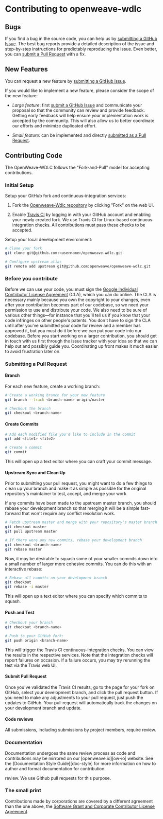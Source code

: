 Contributing to openweave-wdlc
==============================

## Bugs

If you find a bug in the source code, you can help us by [submitting a GitHub Issue](https://github.com/openweave/openweave-wdlc/issues/new).  The best bug reports provide a detailed description of the issue and step-by-step instructions for predictably reproducing the issue.  Even better, you can [submit a Pull Request](#submitting-a-pull-request) with a fix.

## New Features

You can request a new feature by [submitting a GitHub Issue](https://github.com/openweave/openweave-wdlc/issues/new).

If you would like to implement a new feature, please consider the scope of the new feature:

* *Large feature*: first [submit a GitHub
  Issue](https://github.com/openweave/openweave-wdlc/issues/new) and communicate
  your proposal so that the community can review and provide feedback.  Getting
  early feedback will help ensure your implementation work is accepted by the
  community.  This will also allow us to better coordinate our efforts and
  minimize duplicated effort.

* *Small feature*: can be implemented and directly [submitted as a Pull
  Request](#submitting-a-pull-request).

## Contributing Code

The OpenWeave-WDLC follows the "Fork-and-Pull" model for accepting contributions.

### Initial Setup

Setup your GitHub fork and continuous-integration services:

1. Fork the [Openweave-Wdlc
   repository](https://github.com/openweave/openweave-wdlc) by clicking "Fork"
   on the web UI.

2. Enable [Travis CI](https://travis-ci.org/) by logging in with your GitHub
   account and enabling your newly created fork.  We use Travis CI for
   Linux-based continuous integration checks.  All contributions must pass these
   checks to be accepted.

Setup your local development environment:

```bash
# Clone your fork
git clone git@github.com:<username>/openweave-wdlc.git

# Configure upstream alias
git remote add upstream git@github.com:openweave/openweave-wdlc.git
```

### Before you contribute

Before we can use your code, you must sign the [Google Individual
Contributor License Agreement][CLA-INDI] (CLA), which you can do
online. The CLA is necessary mainly because you own the copyright to
your changes, even after your contribution becomes part of our
codebase, so we need your permission to use and distribute your code.
We also need to be sure of various other things—for instance that
you'll tell us if you know that your code infringes on other people's
patents. You don't have to sign the CLA until after you've submitted
your code for review and a member has approved it, but you must do it
before we can put your code into our codebase. Before you start
working on a larger contribution, you should get in touch with us
first through the issue tracker with your idea so that we can help out
and possibly guide you. Coordinating up front makes it much easier to
avoid frustration later on.

[CLA-INDI]: https://cla.developers.google.com/about/google-individual

### Submitting a Pull Request

#### Branch

For each new feature, create a working branch:

```bash
# Create a working branch for your new feature
git branch --track <branch-name> origin/master

# Checkout the branch
git checkout <branch-name>
```

#### Create Commits

```bash
# Add each modified file you'd like to include in the commit
git add <file1> <file2>

# Create a commit
git commit
```

This will open up a text editor where you can craft your commit message.

#### Upstream Sync and Clean Up

Prior to submitting your pull request, you might want to do a few things to
clean up your branch and make it as simple as possible for the original
repository's maintainer to test, accept, and merge your work.

If any commits have been made to the upstream master branch, you should rebase
your development branch so that merging it will be a simple fast-forward that
won't require any conflict resolution work.

```bash
# Fetch upstream master and merge with your repository's master branch
git checkout master
git pull upstream master

# If there were any new commits, rebase your development branch
git checkout <branch-name>
git rebase master
```

Now, it may be desirable to squash some of your smaller commits down into a
small number of larger more cohesive commits. You can do this with an
interactive rebase:

```bash
# Rebase all commits on your development branch
git checkout
git rebase -i master
```

This will open up a text editor where you can specify which commits to squash.

#### Push and Test

```bash
# Checkout your branch
git checkout <branch-name>

# Push to your GitHub fork:
git push origin <branch-name>
```

This will trigger the Travis CI continuous-integration checks.  You
can view the results in the respective services.  Note that the integration
checks will report failures on occasion.  If a failure occurs, you may try
rerunning the test via the Travis web UI.

#### Submit Pull Request

Once you've validated the Travis CI results, go to the page for
your fork on GitHub, select your development branch, and click the pull request
button. If you need to make any adjustments to your pull request, just push the
updates to GitHub. Your pull request will automatically track the changes on
your development branch and update.

#### Code reviews

All submissions, including submissions by project members, require review. 

### Documentation

Documentation undergoes the same review process as code and
contributions may be mirrored on our [openweave.io][ow-io] website.
See the [Documentation Style Guide][doc-style] for more information on
how to author and format documentation for contribution.

review. We use Github pull requests for this purpose.

### The small print

Contributions made by corporations are covered by a different
agreement than the one above, the [Software Grant and Corporate
Contributor License Agreement][CLA-CORP].

[CLA-CORP]: https://cla.developers.google.com/about/google-corporate
